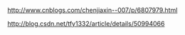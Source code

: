 http://www.cnblogs.com/chenjiaxin--007/p/6807979.html

http://blog.csdn.net/tfy1332/article/details/50994066